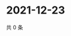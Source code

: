 # 2021-12-23

共 0 条

<!-- BEGIN WEIBO -->
<!-- 最后更新时间 Thu Dec 23 2021 12:15:50 GMT+0800 (China Standard Time) -->

<!-- END WEIBO -->
